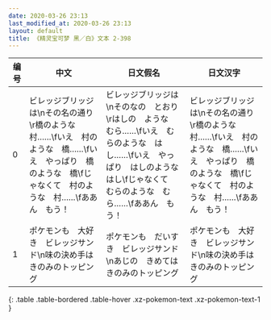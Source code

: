 ```yaml
---
date: 2020-03-26 23:13
last_modified_at: 2020-03-26 23:13
layout: default
title: 《精灵宝可梦 黑／白》文本 2-398
---
```

| 编号 | 中文 | 日文假名 | 日文汉字 |
| ---- | ---- | ---- | --- |
| 0 | ビレッジブリッジは\nその名の通り\r橋のような　村……\fいえ　村のような　橋……\fいえ　やっぱり　橋のような　橋\fじゃなくて　村のような　村……\fああん　もう！ | ビレッジブリッジは\nそのなの　とおり\rはしの　ような　むら……\fいえ　むらのような　はし……\fいえ　やっぱり　はしのような　はし\fじゃなくて　むらのような　むら……\fああん　もう！ | ビレッジブリッジは\nその名の通り\r橋のような　村……\fいえ　村のような　橋……\fいえ　やっぱり　橋のような　橋\fじゃなくて　村のような　村……\fああん　もう！ |
| 1 | ポケモンも　大好き　ビレッジサンド\n味の決め手は　きのみのトッピング | ポケモンも　だいすき　ビレッジサンド\nあじの　きめては　きのみのトッピング | ポケモンも　大好き　ビレッジサンド\n味の決め手は　きのみのトッピング |
{: .table .table-bordered .table-hover .xz-pokemon-text .xz-pokemon-text-1 }